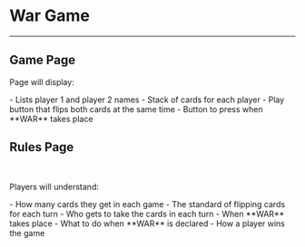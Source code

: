 # War Game
---

## Game Page

<p> Page will display: </p>
- Lists player 1 and player 2 names
- Stack of cards for each player
- Play button that flips both cards at the same time
- Button to press when **WAR** takes place


## Rules Page

<br>

<p> Players will understand: </p>
- How many cards they get in each game
- The standard of flipping cards for each turn
- Who gets to take the cards in each turn
- When **WAR** takes place
- What to do when **WAR** is declared
- How a player wins the game